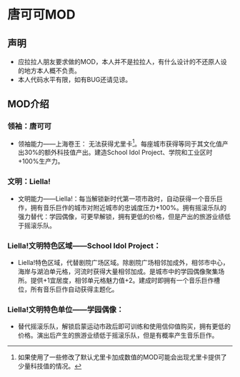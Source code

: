 # 唐可可MOD

## 声明

- 应拉拉人朋友要求做的MOD，本人并不是拉拉人，有什么设计的不还原人设的地方本人概不负责。
- 本人代码水平有限，如有BUG还请见谅。

## MOD介绍

### 领袖：唐可可

- 领袖能力——上海卷王：
    无法获得尤里卡[^1]。每座城市获得等同于其文化值产出30%的额外科技值产出。建造School Idol Project、学院和工业区时+100%生产力。

[^1]:如果使用了一些修改了默认尤里卡加成数值的MOD可能会出现尤里卡提供了少量科技值的情况。

### 文明：Liella!

- 文明能力——Liella!：每当解锁新时代第一项市政时，自动获得一个音乐巨作，拥有音乐巨作的城市对附近城市的忠诚度压力+100%。拥有摇滚乐队的强力替代：学园偶像，可更早解锁，拥有更低的价格，但是产出的旅游业绩低于摇滚乐队。

### Liella!文明特色区域——School Idol Project：

- Liella!特色区域，代替剧院广场区域。除剧院广场相邻加成外，相邻市中心，海岸与湖泊单元格，河流时获得大量相邻加成。是城市中的学园偶像聚集场所。提供+1宜居度，相邻单元格魅力值+2。建成时即拥有一个音乐巨作槽位，所有音乐巨作自动获得主题化。

### Liella!文明特色单位——学园偶像：

- 替代摇滚乐队，解锁启蒙运动市政后即可训练和使用信仰值购买，拥有更低的价格。演出后产生的旅游业绩低于摇滚乐队，但是有概率产生音乐巨作。
